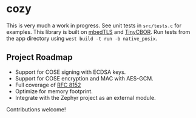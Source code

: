 # cozy
This is very much a work in progress. See unit tests in `src/tests.c` for examples. This library is built on [mbedTLS](https://github.com/zephyrproject-rtos/mbedtls) and [TinyCBOR](https://github.com/zephyrproject-rtos/tinycbor). Run tests from the app directory using `west build -t run -b native_posix`.

## Project Roadmap
* Support for COSE signing with ECDSA keys.
* Support for COSE encryption and MAC with AES-GCM.
* Full coverage of [RFC 8152](https://tools.ietf.org/html/rfc8152)
* Optimize for memory footprint.
* Integrate with the Zephyr project as an external module.

Contributions welcome!
